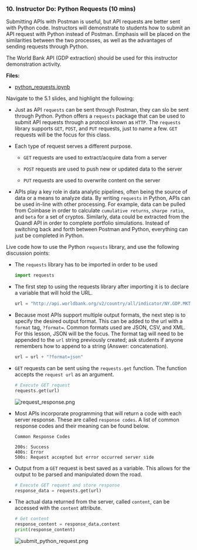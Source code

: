 ### 10. Instructor Do: Python Requests (10 mins)

Submitting APIs with Postman is useful, but API requests are better sent with Python code. Instructors will demonstrate to students how to submit an API request with Python instead of Postman. Emphasis will be placed on the similarities between the two processes, as well as the advantages of sending requests through Python.

The World Bank API (GDP extraction) should be used for this instructor demonstration activity.

**Files:**

* [python_requests.ipynb](Activities/10-Ins_Python_Requests/Solved/python_requests.ipynb)

Navigate to the 5.1 slides, and highlight the following:

* Just as API `requests` can be sent through Postman, they can slo be sent through Python. Python offers a `requests` package that can be used to submit API requests through a protocol known as `HTTP`. The `requests` library supports `GET`, `POST`, and `PUT` requests, just to name a few. `GET` requests will be the focus for this class.

* Each type of request serves a different purpose.

  * `GET` requests are used to extract/acquire data from a server

  * `POST` requests are used to push new or updated data to the server

  * `PUT` requests are used to overwrite content on the server

* APIs play a key role in data analytic pipelines, often being the source of data or a means to analyze data. By writing `requests` in Python, APIs can be used in-line with other processing. For example, data can be pulled from Coinbase in order to calculate `cumulative returns`, `sharpe ratio`, and `beta` for a set of cryptos. Similarly, data could be extracted from the Quandl API in order to complete portfolio simulations. Instead of switching back and forth between Postman and Python, everything can just be completed in Python.

Live code how to use the Python `requests` library, and use the following discussion points:

* The `requests` library has to be imported in order to be used

  ```python
  import requests
  ```

* The first step to using the requests library after importing it is to declare a variable that will hold the URL.

  ```python
  url = "http://api.worldbank.org/v2/country/all/indicator/NY.GDP.MKTP.CD"
  ```

* Because most APIs support multiple output formats, the next step is to specify the desired output format. This can be added to the url with a `format` tag, `?format=`. Common formats used are JSON, CSV, and XML. For this lesson, JSON will be the focus. The format tag will need to be appended to the `url` string previously created; ask students if anyone remembers how to append to a string (Answer: concatenation).

  ```python
  url = url + "?format=json"
  ```

* `GET` requests can be sent using the `requests.get` function. The function accepts the `request url` as an argument.

  ```python
  # Execute GET request
  requests.get(url)
  ```

  ![request_response.png](Images/request_response.png)

* Most APIs incorporate programming that will return a code with each server response. These are called `response codes`. A list of common response codes and their meaning can be found below.

  ```
  Common Response Codes

  200s: Success
  400s: Error
  500s: Request accepted but error occurred server side
  ```

* Output from a `GET` request is best saved as a variable. This allows for the output to be parsed and manipulated down the road.

  ```python
  # Execute GET request and store response
  response_data = requests.get(url)
  ```

* The actual data returned from the server, called `content`, can be accessed with the `content` attribute.

  ```python
  # Get content
  response_content = response_data.content
  print(response_content)
  ```

  ![submit_python_request.png](Images/submit_python_request.png)

